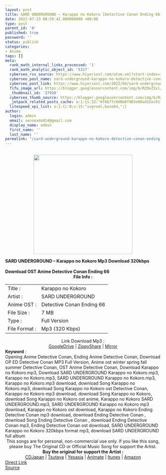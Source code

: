 ```yaml
---
layout: post
title: SARD UNDERGROUND – Karappo no Kokoro [Detective Conan Ending 66]
date: 2022-07-23 08:59:42.000000000 +00:00
type: post
parent_id: '0'
published: true
password: ''
status: publish
categories:
- Anime
tags: []
meta:
  rank_math_internal_links_processed: '1'
  rank_math_analytic_object_id: '5317'
  cyberseo_rss_source: https://www.hiyoriost.com/atom.xml?start-index=1
  cyberseo_post_name: sard-underground-karappo-no-kokoro-detective-conan-ending-66
  cyberseo_post_link: https://www.hiyoriost.com/2022/04/sard-underground-karappo-no-kokoro.html
  fifu_image_url: https://blogger.googleusercontent.com/img/b/R29vZ2xl/AVvXsEhAYlUNcpWlf0JB_fas6URdGqSojd5E7AS5syHLettV2GMzkn2ybAjKro96yAiQNo612PyfEOi1pnLjff1gR6UWDVbrdhfm8CgrVLlY0t2380NRHUAYzcHa-dIy87eJoWOqI4DDAGUvO3Wx7CZWxGZOJ9AeDUIH-EAlAixe31KJowQhdOD-ksfCijtM/s320/cover%20%2853%29.jpg
  _thumbnail_id: '27910'
  cyberseo_thumb_source: https://blogger.googleusercontent.com/img/b/R29vZ2xl/AVvXsEhAYlUNcpWlf0JB_fas6URdGqSojd5E7AS5syHLettV2GMzkn2ybAjKro96yAiQNo612PyfEOi1pnLjff1gR6UWDVbrdhfm8CgrVLlY0t2380NRHUAYzcHa-dIy87eJoWOqI4DDAGUvO3Wx7CZWxGZOJ9AeDUIH-EAlAixe31KJowQhdOD-ksfCijtM/s320/cover%20%2853%29.jpg
  _jetpack_related_posts_cache: a:1:{s:32:"8f6677c9d6b0f903e98ad32ec61f8deb";a:2:{s:7:"expires";i:1663381978;s:7:"payload";a:3:{i:0;a:1:{s:2:"id";i:28069;}i:1;a:1:{s:2:"id";i:24738;}i:2;a:1:{s:2:"id";i:28347;}}}}
  litespeed_vpi_list: a:1:{i:0;s:15:"svg+xml;base64,";}
author:
  login: admin
  email: senseads014@gmail.com
  display_name: admin
  first_name: ''
  last_name: ''
permalink: "/sard-underground-karappo-no-kokoro-detective-conan-ending-66/"
---
```

<div class="separator" style="clear: both;"><a href="https://blogger.googleusercontent.com/img/b/R29vZ2xl/AVvXsEhAYlUNcpWlf0JB_fas6URdGqSojd5E7AS5syHLettV2GMzkn2ybAjKro96yAiQNo612PyfEOi1pnLjff1gR6UWDVbrdhfm8CgrVLlY0t2380NRHUAYzcHa-dIy87eJoWOqI4DDAGUvO3Wx7CZWxGZOJ9AeDUIH-EAlAixe31KJowQhdOD-ksfCijtM/s600/cover%20%2853%29.jpg" style="display: block; padding: 1em 0; text-align: center; "><img alt border="0" data-original-height="600" data-original-width="600" src="{{ site.baseurl }}/assets/2022/07/cover%20%2853%29.jpg" width="320" /></a></div>
<div class="judulpost">
<b>SARD UNDERGROUND – Karappo no Kokoro Mp3 Download 320kbps<br />
<br />
Download OST Anime Detective Conan Ending 66</b>
</div>
<div class="linkdownload" align="center"><b>File Info : </b></div>
<div class="info2" id="Info">
<table>
<tbody>
<tr>
<td class="tablex">Title :</td>
<td>Karappo no Kokoro</td>
</tr>
<tr>
<td class="tablex">Artist :</td>
<td>SARD UNDERGROUND</td>
</tr>
<tr>
<td class="tablex">Anime OST :</td>
<td>Detective Conan Ending 66</td>
</tr>
<tr>
<td class="tablex">File Size :</td>
<td>7 MB</td>
</tr>
<tr>
<td class="tablex">Type :</td>
<td>Full Version</td>
</tr>
<tr>
<td class="tablex">File Format :</td>
<td>Mp3 (320 Kbps)</td>
</tr>
</tbody>
</table>
</div>
<div style="text-align: center;">
<div class="smokeddl">
<div class="linkdownload">Link Download Mp3 : </div>
<div class="smokeurl">
<a href="https://drive.google.com/file/d/1-N_hHgZcgdsKg4IjVNXI59Ykny0F64jJ/view?usp=drivesdk" rel="nofollow noopener" target="_blank">GoogleDrive</a> | <a href="https://www73.zippyshare.com/v/NBBzGb2v/file.html" rel="nofollow noopener" target="_blank">ZippyShare</a> | <a href="https://mir.cr/DRVFTQA0" rel="nofollow noopener" target="_blank">Mirror</a> </div>
</div>
</div>
<div class="keywordz"><b>Keyword</b> :
<div class="tagser">Opening Anime Detective Conan, Ending Anime Detective Conan, Download OP ED Detective Conan MP3 Full Version, Anime ost winter spring fall summer Detective Conan, OST Anime Detective Conan, Download Karappo no Kokoro.mp3, Download SARD UNDERGROUND Karappo no Kokoro.mp3, Karappo no Kokoro.mp3, SARD UNDERGROUND Karappo no Kokoro.mp3, Karappo no Kokoro.mp3 download, download Song Karappo no Kokoro.mp3, download Song Karappo no Kokoro ost Detective Conan, Karappo no Kokoro mp3 download, download Song Karappo no Kokoro, download Song Karappo no Kokoro ost anime, Karappo no Kokoro SARD UNDERGROUND.mp3, SARD UNDERGROUND Karappo no Kokoro mp3 download, Karappo no Kokoro ost download, Karappo no Kokoro Ending Detective Conan mp3 download, download Ending Detective Conan , download Song Ending Detective Conan , download Ending Detective Conan mp3, Ending Detective Conan ost download, SARD UNDERGROUND Karappo no Kokoro 320kbps format mp3, download SARD UNDERGROUND full album</div>
</div>
<div class="buycd" align="center">This songs are for personal, non-commercial use only. If you like this song, please buy The Original CD or Official Music Song for support the Artist.</div>
<div class="buyat" align="center">
<span class="syclons0"><b>Buy the original for support the Artist : </b><br /> <a href="https://www.cdjapan.co.jp/" target="_blank" rel="noopener">CDJapan</a> | <a href="https://shop.tsutaya.co.jp/" target="_blank" rel="noopener">Tsutaya</a> | <a href="https://www.yesasia.com/" target="_blank" rel="noopener">Yesasia</a> | <a href="https://www.animate-onlineshop.jp/" target="_blank" rel="noopener">Animate</a> | <a href="https://www.apple.com/jp/itunes" target="_blank" rel="noopener">Itunes</a> | <a href="https://amazon.co.jp/" target="_blank" rel="noopener">Amazon</a></span></div>
<link rel="stylesheet" href="https://cdnjs.cloudflare.com/ajax/libs/font-awesome/4.7.0/css/font-awesome.min.css" />
<div class="divbtn"> <a href="https://handymansurrender.com/fihup8buzv?key=94550f7ce39444073321dde3b8782f97" class="btn"><i class="fa fa-download"></i> Direct Link</a> <br /><a href="https://www.hiyoriost.com/2022/04/sard-underground-karappo-no-kokoro.html">Source</a> </div>
